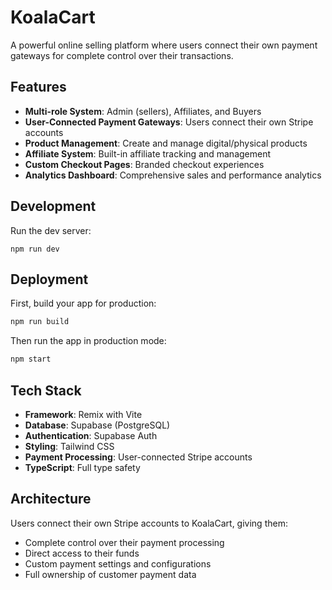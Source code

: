 # KoalaCart

A powerful online selling platform where users connect their own payment gateways for complete control over their transactions.

## Features

- **Multi-role System**: Admin (sellers), Affiliates, and Buyers
- **User-Connected Payment Gateways**: Users connect their own Stripe accounts
- **Product Management**: Create and manage digital/physical products
- **Affiliate System**: Built-in affiliate tracking and management
- **Custom Checkout Pages**: Branded checkout experiences
- **Analytics Dashboard**: Comprehensive sales and performance analytics

## Development

Run the dev server:

```shellscript
npm run dev
```

## Deployment

First, build your app for production:

```sh
npm run build
```

Then run the app in production mode:

```sh
npm start
```

## Tech Stack

- **Framework**: Remix with Vite
- **Database**: Supabase (PostgreSQL)
- **Authentication**: Supabase Auth
- **Styling**: Tailwind CSS
- **Payment Processing**: User-connected Stripe accounts
- **TypeScript**: Full type safety

## Architecture

Users connect their own Stripe accounts to KoalaCart, giving them:
- Complete control over their payment processing
- Direct access to their funds
- Custom payment settings and configurations
- Full ownership of customer payment data
